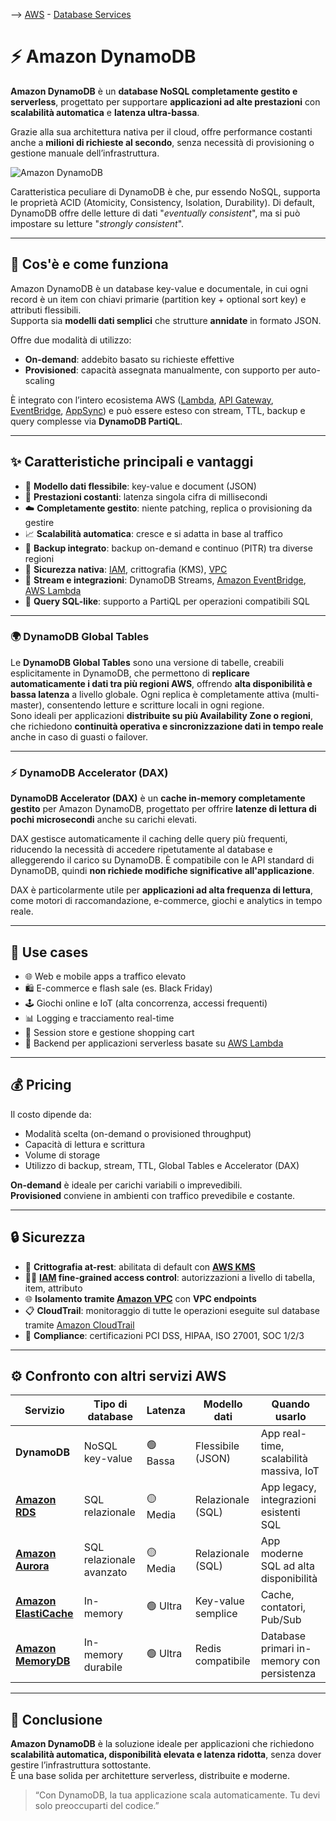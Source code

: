 --> [AWS](00-Intro/AWS.md)  -  [Database Services](04-Database-services/AWS-Databases.md)
# ⚡ Amazon DynamoDB

**Amazon DynamoDB** è un **database NoSQL completamente gestito e serverless**, progettato per supportare **applicazioni ad alte prestazioni** con **scalabilità automatica** e **latenza ultra-bassa**.  

Grazie alla sua architettura nativa per il cloud, offre performance costanti anche a **milioni di richieste al secondo**, senza necessità di provisioning o gestione manuale dell’infrastruttura.

![Amazon DynamoDB](DynamoDB.png)

Caratteristica peculiare di DynamoDB è che, pur essendo NoSQL, supporta le proprietà ACID (Atomicity, Consistency, Isolation, Durability).
Di default, DynamoDB offre delle letture di dati "*eventually consistent*", ma si può impostare su letture "*strongly consistent*".

---

## 📘 Cos'è e come funziona

Amazon DynamoDB è un database key-value e documentale, in cui ogni record è un item con chiavi primarie (partition key + optional sort key) e attributi flessibili.  
Supporta sia **modelli dati semplici** che strutture **annidate** in formato JSON.

Offre due modalità di utilizzo:
- **On-demand**: addebito basato su richieste effettive
- **Provisioned**: capacità assegnata manualmente, con supporto per auto-scaling

È integrato con l’intero ecosistema AWS ([Lambda](01-Compute-options/AWS-Lambda.md), [API Gateway](Others/Amazon-API-Gateway.md), [EventBridge](05-Development-Messaging-Deploying/Amazon-EventBridge.md), [AppSync](Others/Amazon-AppSync.md)) e può essere esteso con stream, TTL, backup e query complesse via **DynamoDB PartiQL**.

---

## ✨ Caratteristiche principali e vantaggi

- 🧩 **Modello dati flessibile**: key-value e document (JSON)
- 🚀 **Prestazioni costanti**: latenza singola cifra di millisecondi
- ☁️ **Completamente gestito**: niente patching, replica o provisioning da gestire
- 📈 **Scalabilità automatica**: cresce e si adatta in base al traffico
- 🔁 **Backup integrato**: backup on-demand e continuo (PITR) tra diverse regioni
- 🔐 **Sicurezza nativa**: [IAM](09-Sicurezza-Compliance-Governance/Sicurezza/AWS-IAM.md), crittografia (KMS), [VPC](03-CDN-e-Networking/Amazon-VPC.md)
- 📡 **Stream e integrazioni**: DynamoDB Streams, [Amazon EventBridge](05-Development-Messaging-Deploying/Amazon-EventBridge.md), [AWS Lambda](01-Compute-options/AWS-Lambda.md)
- 🧠 **Query SQL-like**: supporto a PartiQL per operazioni compatibili SQL

---
### 🌍 DynamoDB Global Tables

Le **DynamoDB Global Tables** sono una versione di tabelle, creabili esplicitamente in DynamoDB, che permettono di **replicare automaticamente i dati tra più regioni AWS**, offrendo **alta disponibilità e bassa latenza** a livello globale. 
Ogni replica è completamente attiva (multi-master), consentendo letture e scritture locali in ogni regione.  
Sono ideali per applicazioni **distribuite su più Availability Zone o regioni**, che richiedono **continuità operativa e sincronizzazione dati in tempo reale** anche in caso di guasti o failover.

---
### ⚡ DynamoDB Accelerator (DAX)

**DynamoDB Accelerator (DAX)** è un **cache in-memory completamente gestito** per Amazon DynamoDB, progettato per offrire **latenze di lettura di pochi microsecondi** anche su carichi elevati. 

DAX gestisce automaticamente il caching delle query più frequenti, riducendo la necessità di accedere ripetutamente al database e alleggerendo il carico su DynamoDB. 
È compatibile con le API standard di DynamoDB, quindi **non richiede modifiche significative all'applicazione**.  

DAX è particolarmente utile per **applicazioni ad alta frequenza di lettura**, come motori di raccomandazione, e-commerce, giochi e analytics in tempo reale.

---

## 🚀 Use cases

- 🌐 Web e mobile apps a traffico elevato
- 🛍️ E-commerce e flash sale (es. Black Friday)
- 🕹️ Giochi online e IoT (alta concorrenza, accessi frequenti)
- 📊 Logging e tracciamento real-time
- 🧠 Session store e gestione shopping cart
- 🔄 Backend per applicazioni serverless basate su [AWS Lambda](01-Compute-options/AWS-Lambda.md)

---

## 💰 Pricing

Il costo dipende da:

- Modalità scelta (on-demand o provisioned throughput)
- Capacità di lettura e scrittura
- Volume di storage
- Utilizzo di backup, stream, TTL, Global Tables e Accelerator (DAX)

**On-demand** è ideale per carichi variabili o imprevedibili.  
**Provisioned** conviene in ambienti con traffico prevedibile e costante.

---

## 🔒 Sicurezza

- 🔐 **Crittografia at-rest**: abilitata di default con **[AWS KMS](09-Sicurezza-Compliance-Governance/Sicurezza/AWS-KMS.md)**
- 🧑‍💼 **[IAM](09-Sicurezza-Compliance-Governance/Sicurezza/AWS-IAM.md) fine-grained access control**: autorizzazioni a livello di tabella, item, attributo
- 🌐 **Isolamento tramite [Amazon VPC](03-CDN-e-Networking/Amazon-VPC.md)** con **VPC endpoints**
- 📋 **CloudTrail**: monitoraggio di tutte le operazioni eseguite sul database tramite [Amazon CloudTrail](08-Auditing-Monitoring-Logging/Amazon-CloudTrail.md)
- 📄 **Compliance**: certificazioni PCI DSS, HIPAA, ISO 27001, SOC 1/2/3

---

## ⚙️ Confronto con altri servizi AWS

| Servizio                        | Tipo di database         | Latenza  | Modello dati       | Quando usarlo                              |
| ------------------------------- | ------------------------ | -------- | ------------------ | ------------------------------------------ |
| **DynamoDB**                    | NoSQL key-value          | 🟢 Bassa | Flessibile (JSON)  | App real-time, scalabilità massiva, IoT    |
| **[Amazon RDS](04-Database-services/Amazon-RDS.md)** | SQL relazionale          | 🟡 Media | Relazionale (SQL)  | App legacy, integrazioni esistenti SQL     |
| **[Amazon Aurora](04-Database-services/Amazon-Aurora.md)**               | SQL relazionale avanzato | 🟡 Media | Relazionale (SQL)  | App moderne SQL ad alta disponibilità      |
| **[Amazon ElastiCache](04-Database-services/Amazon-ElastiCache.md)**          | In-memory                | 🟢 Ultra | Key-value semplice | Cache, contatori, Pub/Sub                  |
| **[Amazon MemoryDB](04-Database-services/Amazon-MemoryDB-for-Redis.md)**             | In-memory durabile       | 🟢 Ultra | Redis compatibile  | Database primari in-memory con persistenza |

---

## 📌 Conclusione

**Amazon DynamoDB** è la soluzione ideale per applicazioni che richiedono **scalabilità automatica, disponibilità elevata e latenza ridotta**, senza dover gestire l’infrastruttura sottostante.  
È una base solida per architetture serverless, distribuite e moderne.

> “Con DynamoDB, la tua applicazione scala automaticamente. Tu devi solo preoccuparti del codice.”
